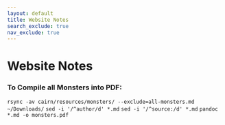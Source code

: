 ```yaml
---
layout: default
title: Website Notes
search_exclude: true
nav_exclude: true
---
```


# Website Notes

### To Compile all Monsters into PDF:
```rsync -av cairn/resources/monsters/ --exclude=all-monsters.md ~/Downloads/```
```sed -i '/^author/d' *.md```
```sed -i '/^source:/d' *.md```
```pandoc *.md -o monsters.pdf```
